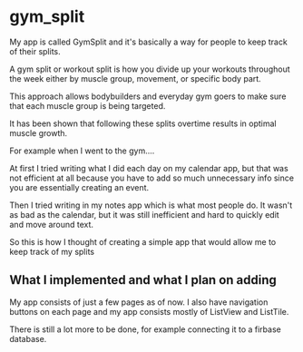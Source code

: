 # gym_split

My app is called GymSplit and it's basically a way for people to keep track of their splits.

A gym split or workout split is how you divide up your workouts throughout the week 
either by muscle group, movement, or specific body part.

This approach allows bodybuilders and everyday gym goers to make sure that each muscle group is being targeted.

It has been shown that following these splits overtime results in optimal muscle growth.

For example when I went to the gym....

At first I tried writing what I did each day on my calendar app, but that was not efficient at 
all because you have to add so much unnecessary info since you are essentially creating an event.

Then I tried writing in my notes app which is what most people do. It wasn't as bad as the calendar, but it was still inefficient and hard to quickly edit and move around text.

So this is how I thought of creating a simple app that would allow me to keep track of my splits



## What I implemented and what I plan on adding 

My app consists of just a few pages as of now. I also have navigation buttons on each page and my app consists mostly of ListView and ListTile.

There is still a lot more to be done, for example connecting it to a firbase database.

